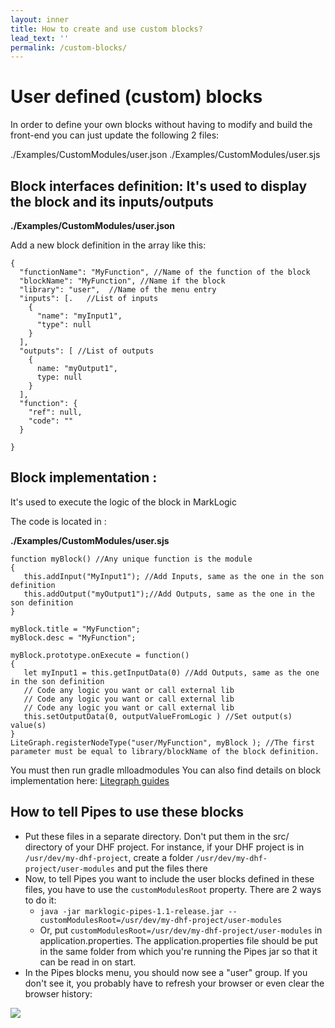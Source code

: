 ```yaml
---
layout: inner
title: How to create and use custom blocks?
lead_text: ''
permalink: /custom-blocks/
---
```


# User defined (custom) blocks

In order to define your own blocks without having to modify and build the front-end you can just update the following 2 files:

./Examples/CustomModules/user.json
./Examples/CustomModules/user.sjs

## Block interfaces definition: It's used to display the block and its inputs/outputs

**./Examples/CustomModules/user.json**

Add a new block definition in the array like this:

```
{
  "functionName": "MyFunction", //Name of the function of the block
  "blockName": "MyFunction", //Name if the block
  "library": "user",  //Name of the menu entry
  "inputs": [.   //List of inputs
    {
      "name": "myInput1",
      "type": null
    }
  ],
  "outputs": [ //List of outputs
    {
      name: "myOutput1",
      type: null
    }
  ],
  "function": {
    "ref": null,
    "code": ""
  }

}
```

## Block implementation : 
It's used to execute the logic of the block in MarkLogic

The code is located in :

**./Examples/CustomModules/user.sjs**

```
function myBlock() //Any unique function is the module
{
   this.addInput("MyInput1"); //Add Inputs, same as the one in the son definition
   this.addOutput("myOutput1");//Add Outputs, same as the one in the son definition
}

myBlock.title = "MyFunction";
myBlock.desc = "MyFunction";

myBlock.prototype.onExecute = function()
{
   let myInput1 = this.getInputData(0) //Add Outputs, same as the one in the son definition
   // Code any logic you want or call external lib
   // Code any logic you want or call external lib
   // Code any logic you want or call external lib
   this.setOutputData(0, outputValueFromLogic ) //Set output(s) value(s)
}
LiteGraph.registerNodeType("user/MyFunction", myBlock ); //The first parameter must be equal to library/blockName of the block definition.
```

You must then run gradle mlloadmodules
You can also find details on block implementation here: [Litegraph guides](https://github.com/jagenjo/litegraph.js/tree/master/guides)


<a name="use-custom-blocks"></a>
## How to tell Pipes to use these blocks

- Put these files in a separate directory. Don't put them in the src/ directory of your DHF project. For instance, if your DHF project is in
```/usr/dev/my-dhf-project```, create a folder
```/usr/dev/my-dhf-project/user-modules``` and put the files there
- Now, to tell Pipes you want to include the user blocks defined in these files, you have to use the ```customModulesRoot``` property. There are 2 ways to do it:
  - ```java -jar marklogic-pipes-1.1-release.jar --customModulesRoot=/usr/dev/my-dhf-project/user-modules```
  - Or, put ```customModulesRoot=/usr/dev/my-dhf-project/user-modules``` in application.properties. The application.properties file should be put in the same folder from which you're running the Pipes jar so that it can be read in on start.
- In the Pipes blocks menu, you should now see a "user" group. If you don't see it, you probably have to refresh your browser or even clear the browser history:

![](../images/how-custom-blocks/user-menu.png)

